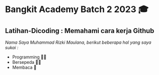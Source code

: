 # Bangkit Academy Batch 2 2023 🎓
Latihan-Dicoding : Memahami cara kerja Github
--
*Nama Saya Muhammad Rizki Maulana, berikut beberapa hal yang saya sukai :*
- Programming 👨‍💻
- Bersepeda 🚵‍♂️
- Membaca 📖
